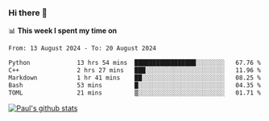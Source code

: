 ### Hi there 👋

📊 **This week I spent my time on**
<!--START_SECTION:waka-->

```txt
From: 13 August 2024 - To: 20 August 2024

Python             13 hrs 54 mins  █████████████████░░░░░░░░   67.76 %
C++                2 hrs 27 mins   ███░░░░░░░░░░░░░░░░░░░░░░   11.96 %
Markdown           1 hr 41 mins    ██░░░░░░░░░░░░░░░░░░░░░░░   08.25 %
Bash               53 mins         █░░░░░░░░░░░░░░░░░░░░░░░░   04.35 %
TOML               21 mins         ▒░░░░░░░░░░░░░░░░░░░░░░░░   01.71 %
```

<!--END_SECTION:waka-->


[![Paul's github stats](https://github-readme-stats.vercel.app/api?username=mickeyouyou&theme=dracula&show_icons=true)](https://github.com/anuraghazra/github-readme-stats)
